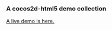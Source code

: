 ### A cocos2d-html5 demo collection

[A live demo is here.](http://supersuraccoon.github.io/CocosJSBLab-HTML5)

